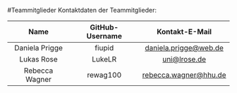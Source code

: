 #Teammitglieder
Kontaktdaten der Teammitglieder:

| Name           | GitHub-Username | Kontakt-E-Mail        |
|:--------------:|:---------------:|:---------------------:|
| Daniela Prigge | fiupid          | daniela.prigge@web.de |
| Lukas Rose     | LukeLR          | uni@lrose.de          |
| Rebecca Wagner | rewag100        | rebecca.wagner@hhu.de |
